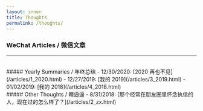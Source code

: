 ```yaml
---
layout: inner
title: Thoughts
permalink: /thoughts/
---
```

### WeChat Articles / 微信文章

****
<br/>
##### Yearly Summaries / 年终总结
- 12/30/2020: [2020 再也不见](/articles/1_2020.html)
- 12/27/2019: [我的 2019](/articles/3_2019.html)
- 01/02/2019: [我的 2018](/articles/4_2018.html)

<br/>
##### Other Thoughts / 瞎逼逼
- 8/31/2018: [那个经常在朋友圈里怀念执信的人，现在过的怎么样了？](/articles/2_zx.html)
